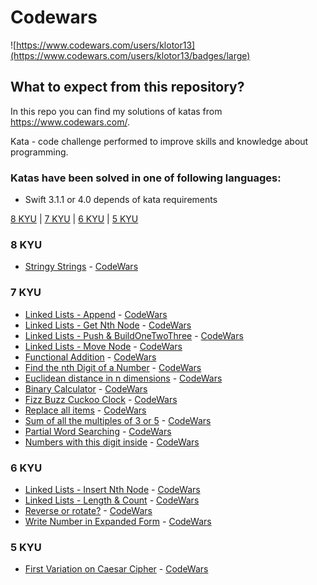 # Codewars

![https://www.codewars.com/users/klotor13](https://www.codewars.com/users/klotor13/badges/large)

## What to expect from this repository?

In this repo you can find my solutions of katas from https://www.codewars.com/.

Kata - code challenge performed to improve skills and knowledge about programming.

### Katas have been solved in one of following languages:
+ Swift 3.1.1 or 4.0 depends of kata requirements

[8 KYU](#8KYU) | [7 KYU](#7KYU) | [6 KYU](#6KYU) | [5 KYU](#5KYU)

### <a name="8KYU">8 KYU</a>
* [Stringy Strings](Codewars/Basic/StringyStrings.swift) - [CodeWars](http://www.codewars.com/kata/563b74ddd19a3ad462000054)

### <a name="7KYU">7 KYU</a>
* [Linked Lists - Append](Codewars/LinkedList/LinkedList.swift) - [CodeWars](https://www.codewars.com/kata/55d17ddd6d7868493e000074)
* [Linked Lists - Get Nth Node](Codewars/LinkedList/LinkedList.swift) - [CodeWars](https://www.codewars.com/kata/55befc42bfe4d13ab1000007)
* [Linked Lists - Push & BuildOneTwoThree](Codewars/LinkedList/LinkedList.swift) - [CodeWars](https://www.codewars.com/kata/55be95786abade3c71000079)
* [Linked Lists - Move Node](Codewars/Basic/LinkedList.swift) - [CodeWars](https://www.codewars.com/kata/55da347204760ba494000038/)
* [Functional Addition](Codewars/Basic/FunctionalAddition.swift) - [CodeWars](https://www.codewars.com/kata/538835ae443aae6e03000547)
* [Find the nth Digit of a Number](Codewars/Basic/FindDigit.swift) - [CodeWars](https://www.codewars.com/kata/find-the-nth-digit-of-a-number/swift)
* [Euclidean distance in n dimensions](Codewars/Basic/EuclideanDistance.swift) - [CodeWars](https://www.codewars.com/kata/595877be60d17855980013d3/)
* [Binary Calculator](Codewars/Basic/BinaryCalculator.swift) - [CodeWars](https://www.codewars.com/kata/546ba103f0cf8f7982000df4/)
* [Fizz Buzz Cuckoo Clock](Codewars/7KYU/FizzBuzzCuckooClock.swift) - [CodeWars](https://www.codewars.com/kata/58485a43d750d23bad0000e6)
* [Replace all items](Codewars/7KYU/ReplaceAllItems.swift) - [CodeWars](https://www.codewars.com/kata/57ae18c6e298a7a6d5000c7a/)
* [Sum of all the multiples of 3 or 5](Codewars/7KYU/Multiples3or5.swift) - [CodeWars](https://www.codewars.com/kata/sum-of-all-the-multiples-of-3-or-5/)
* [Partial Word Searching](Codewars/7KYU/PartialWordSearching.swift) - [CodeWars](https://www.codewars.com/kata/partial-word-searching/)
* [Numbers with this digit inside](Codewars/7KYU/NumbersWithDigitInside.swift) - [CodeWars](https://www.codewars.com/kata/57ad85bb7cb1f3ae7c000039)

### <a name="6KYU">6 KYU</a>
* [Linked Lists - Insert Nth Node](Codewars/LinkedList/LinkedList.swift) - [CodeWars](https://www.codewars.com/kata/55cacc3039607536c6000081)
* [Linked Lists - Length & Count](Codewars/LinkedList/LinkedList.swift) - [CodeWars](https://www.codewars.com/kata/55beec7dd347078289000021)
* [Reverse or rotate?](Codewars/Basic/ReverseOrRotate.swift) - [CodeWars](https://www.codewars.com/kata/56b5afb4ed1f6d5fb0000991)
* [Write Number in Expanded Form](Codewars/Basic/ExpandedForm.swift) - [CodeWars](https://www.codewars.com/kata/5842df8ccbd22792a4000245)

### <a name="5KYU">5 KYU</a>
* [First Variation on Caesar Cipher](Codewars/Basic/CaesarCipher.swift) - [CodeWars](https://www.codewars.com/kata/5508249a98b3234f420000fb)
